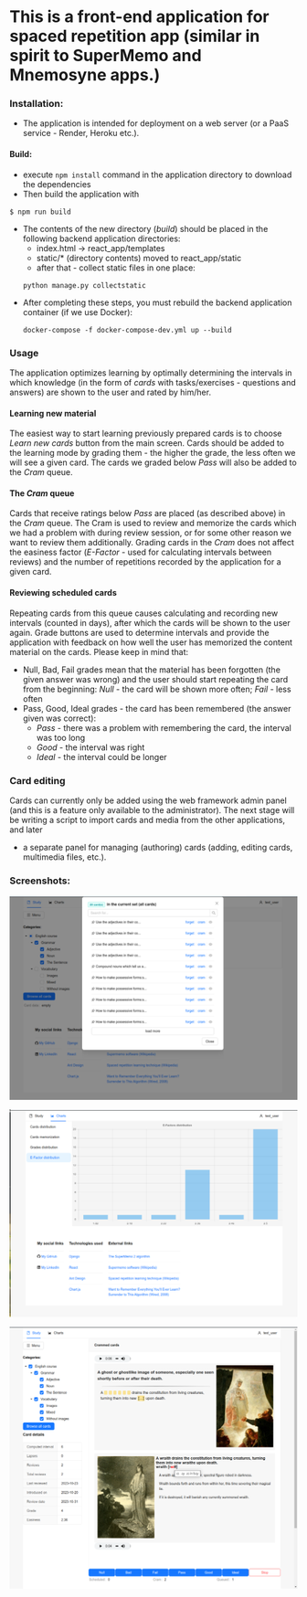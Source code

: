 # This is a front-end application for spaced repetition app (similar in spirit to SuperMemo and Mnemosyne apps.)

### Installation:
* The application is intended for deployment on a web server (or
a PaaS service - Render, Heroku etc.).

#### Build:
* execute ```npm install``` command in the application directory to download the dependencies
* Then build the application with
```
$ npm run build
```
* The contents of the new directory (*build*) should be placed in
the following backend application directories:
   * index.html -> react_app/templates
   * static/* (directory contents) moved to react_app/static
   * after that - collect static files in one place:
   ```
   python manage.py collectstatic
   ```
* After completing these steps, you must rebuild the backend application container
(if we use Docker):
   ```
   docker-compose -f docker-compose-dev.yml up --build
   ```
### Usage
The application optimizes learning by optimally determining the intervals in which
knowledge (in the form of *cards* with tasks/exercises - questions and answers)
are shown to the user and rated by him/her.

#### Learning new material
The easiest way to start learning previously prepared cards is to choose
*Learn new cards* button from the main screen.
Cards should be added to the learning mode by grading them -
the higher the grade, the less often we will see a given card. The cards we graded below
*Pass* will also be added to the *Cram* queue.

#### The *Cram* queue
Cards that receive ratings below *Pass* are placed (as described above) in the *Cram* queue.
The Cram is used to review and memorize the cards which
we had a problem with during review session,
or for some other reason we want to review them additionally. Grading
cards in the *Cram* does not affect the easiness factor (*E-Factor* - used for
calculating intervals between reviews) and the number of repetitions recorded by
the application for a given card.

#### Reviewing scheduled cards
Repeating cards from this queue causes calculating and recording new intervals (counted in days),
after which the cards will be shown to the user again. Grade buttons are used to determine intervals
and provide the application with feedback on how well the user has memorized the content
material on the cards. Please keep in mind that:
* Null, Bad, Fail grades mean that the material has been forgotten
(the given answer was wrong) and the user should
start repeating the card from the beginning: *Null* - the card will be shown more often;
*Fail* - less often
* Pass, Good, Ideal grades - the card has been remembered (the answer given was
correct):
   * *Pass* - there was a problem with remembering the card, the interval
was too long
   * *Good* - the interval was right
   * *Ideal* - the interval could be longer

### Card editing
Cards can currently only be added using the web framework admin panel
(and this is a feature only available to the administrator). The next stage will be
writing a script to import cards and media from the other applications, and later
- a separate panel for managing (authoring) cards (adding, editing
cards, multimedia files, etc.).

### Screenshots:
![Card Browser](screenshots/srwa.png)

![Charts](screenshots/srwa_1.png)

![Card reviewing](screenshots/srwa_2.png)